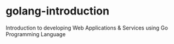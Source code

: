 # golang-introduction
Introduction to developing Web Applications &amp; Services using Go Programming Language
